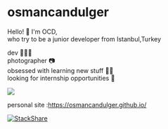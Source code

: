 # osmancandulger


Hello! 🤙 I'm OCD,\
who try to be a junior developer from Istanbul,Turkey 

dev 👨🏻‍💻\
photographer 📷\
obsessed with learning new stuff 🏃🏻 \
looking for internship opportunities 👀

![](https://komarev.com/ghpvc/?username=osmancandulger&color=blue)


personal site :https://osmancandulger.github.io/

[![StackShare](http://img.shields.io/badge/tech-stack-0690fa.svg?style=flat)](https://stackshare.io/osmancandulger/my-stack)
